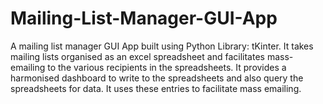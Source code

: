 # Mailing-List-Manager-GUI-App
A mailing list manager GUI App built using Python Library: tKinter. 
It takes mailing lists organised as an excel spreadsheet and facilitates mass-emailing to the various recipients in the spreadsheets.
It provides a harmonised dashboard to write to the spreadsheets and also query the spreadsheets for data. It uses these entries to facilitate mass emailing.
